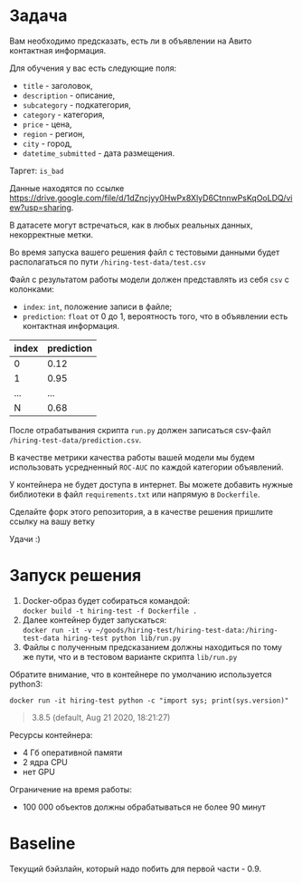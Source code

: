 # Задача

Вам необходимо предсказать, есть ли в объявлении на Авито контактная информация.

Для обучения у вас есть следующие поля:
* `title` - заголовок,
* `description` - описание,
* `subcategory` - подкатегория,
* `category` - категория,
* `price` - цена,
* `region` - регион,
* `city` - город,
* `datetime_submitted` - дата размещения.

Таргет: `is_bad`

Данные находятся по ссылке https://drive.google.com/file/d/1dZncjyy0HwPx8XlyD6CtnnwPsKqOoLDQ/view?usp=sharing. 

В датасете могут встречаться, как в любых реальных данных, некорректные метки.

Во время запуска вашего решения файл с тестовыми данными будет располагаться по пути `/hiring-test-data/test.csv`

Файл с результатом работы модели должен представлять из себя `csv` с колонками:
* `index`: `int`, положение записи в файле;
* `prediction`: `float` от 0 до 1, вероятность того, что в объявлении есть контактная информация.

|index  |prediction|
|-------|----------|
|0|0.12|
|1|0.95|
|...|...|
|N|0.68|

После отрабатывания скрипта `run.py` должен записаться csv-файл `/hiring-test-data/prediction.csv`.

В качестве метрики качества работы вашей модели мы будем использовать усредненный `ROC-AUC` по каждой категории объявлений.


У контейнера не будет доступа в интернет.
Вы можете добавить нужные библиотеки в файл `requirements.txt` или напрямую в `Dockerfile`.

Сделайте форк этого репозитория, а в качестве решения пришлите ссылку на вашу ветку

Удачи :)

# Запуск решения
1. Docker-образ будет собираться командой:\
```docker build -t hiring-test -f Dockerfile .```
2. Далее контейнер будет запускаться:\
```docker run -it -v ~/goods/hiring-test/hiring-test-data:/hiring-test-data hiring-test python lib/run.py```
3. Файлы с полученным предсказанием должны находиться по тому же пути, что и в тестовом варианте скрипта `lib/run.py`

Обратите внимание, что в контейнере по умолчанию используется python3:

```docker run -it hiring-test python -c "import sys; print(sys.version)"```
> 3.8.5 (default, Aug 21 2020, 18:21:27)

Ресурсы контейнера:
* 4 Гб оперативной памяти
* 2 ядра CPU
* нет GPU

Ограничение на время работы:
* 100 000 объектов должны обрабатываться не более 90 минут

# Baseline

Текущий бэйзлайн, который надо побить для первой части - 0.9.
